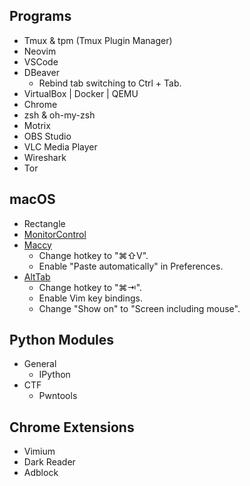 ## Programs

- Tmux & tpm (Tmux Plugin Manager)
- Neovim
- VSCode
- DBeaver
  - Rebind tab switching to Ctrl + Tab.
- VirtualBox | Docker | QEMU
- Chrome
- zsh & oh-my-zsh
- Motrix
- OBS Studio
- VLC Media Player
- Wireshark
- Tor

## macOS

- Rectangle
- [MonitorControl](https://github.com/MonitorControl/MonitorControl)
- [Maccy](https://github.com/p0deje/Maccy)
  - Change hotkey to "⌘⇧V".
  - Enable "Paste automatically" in Preferences.
- [AltTab](https://github.com/lwouis/alt-tab-macos)
  - Change hotkey to "⌘⇥".
  - Enable Vim key bindings.
  - Change "Show on" to "Screen including mouse".

## Python Modules

- General
  - IPython
- CTF
  - Pwntools

## Chrome Extensions

- Vimium
- Dark Reader
- Adblock

